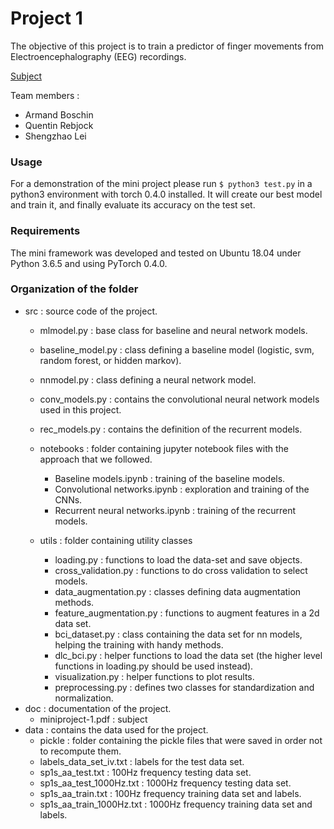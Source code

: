 # Project 1

The objective of this project is to train a predictor of finger movements from Electroencephalography
(EEG) recordings.

[Subject](https://github.com/SSappy/deep_learning_epfl/blob/master/project1/doc/miniproject-1.pdf)

Team members :
- Armand Boschin
- Quentin Rebjock
- Shengzhao Lei

### Usage
For a demonstration of the mini project please run `$ python3 test.py` in a python3 environment with torch 0.4.0 installed. It will create our best model and train it, and finally evaluate its accuracy on the test set.

### Requirements
The mini framework was developed and tested on Ubuntu 18.04 under Python 3.6.5 and using PyTorch 0.4.0.

### Organization of the folder
* src : source code of the project.
    * mlmodel.py : base class for baseline and neural network models.
    * baseline_model.py : class defining a baseline model (logistic, svm, random forest, or hidden markov).
    * nnmodel.py : class defining a neural network model.
    * conv_models.py : contains the convolutional neural network models used in this project.
    * rec_models.py : contains the definition of the recurrent models.

    * notebooks : folder containing jupyter notebook files with the approach that we followed.
        * Baseline models.ipynb : training of the baseline models.
        * Convolutional networks.ipynb : exploration and training of the CNNs.
        * Recurrent neural networks.ipynb : training of the recurrent models.

    * utils : folder containing utility classes
        * loading.py : functions to load the data-set and save objects.
        * cross_validation.py : functions to do cross validation to select models.
        * data_augmentation.py : classes defining data augmentation methods.
        * feature_augmentation.py : functions to augment features in a 2d data set.
        * bci_dataset.py : class containing the data set for nn models, helping the training with handy methods.
        * dlc_bci.py : helper functions to load the data set (the higher level functions in loading.py should be used instead).
        * visualization.py : helper functions to plot results.
        * preprocessing.py : defines two classes for standardization and normalization.
* doc : documentation of the project.
    * miniproject-1.pdf : subject
* data : contains the data used for the project.
    * pickle : folder containing the pickle files that were saved in order not to recompute them.
    * labels_data_set_iv.txt : labels for the test data set.
    * sp1s_aa_test.txt : 100Hz frequency testing data set.
    * sp1s_aa_test_1000Hz.txt : 1000Hz frequency testing data set.
    * sp1s_aa_train.txt : 100Hz frequency training data set and labels.
    * sp1s_aa_train_1000Hz.txt : 1000Hz frequency training data set and labels.
